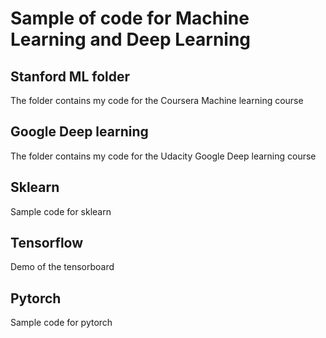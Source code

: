 # Sample of code for Machine Learning and Deep Learning
##  Stanford  ML folder
The folder contains my code for the Coursera Machine learning course
## Google Deep learning
The folder contains my code for the Udacity Google Deep learning course
## Sklearn
Sample code for sklearn
## Tensorflow
Demo of the tensorboard
## Pytorch
Sample code for pytorch